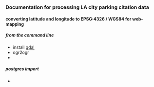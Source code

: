 ### Documentation for processing LA city parking citation data


#### converting latitude and longitude to EPSG:4326 / WGS84 for web-mapping

##### from the command line

- install [gdal](http://www.gdal.org/)
- ogr2ogr
- ``` ```

##### postgres import
- ``` ```

